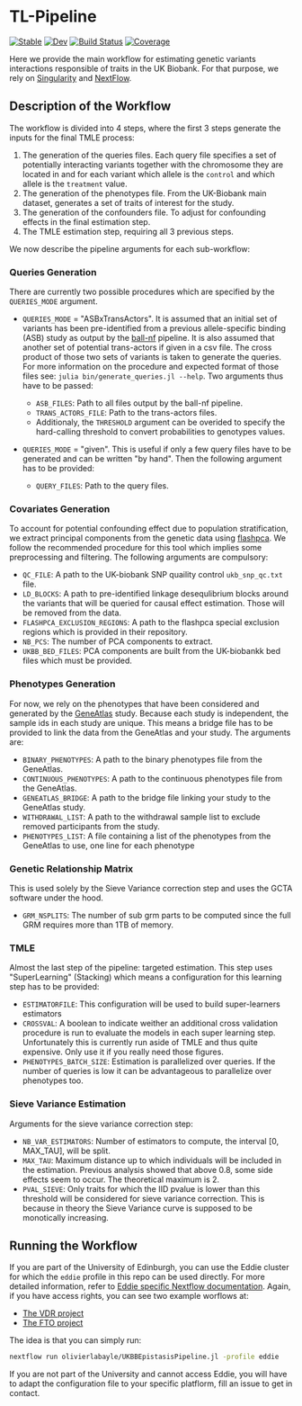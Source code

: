 # TL-Pipeline

[![Stable](https://img.shields.io/badge/docs-stable-blue.svg)](https://olivierlabayle.github.io/UKBBEpistasisPipeline.jl/stable)
[![Dev](https://img.shields.io/badge/docs-dev-blue.svg)](https://olivierlabayle.github.io/UKBBEpistasisPipeline.jl/dev)
[![Build Status](https://github.com/olivierlabayle/UKBBEpistasisPipeline.jl/workflows/CI/badge.svg)](https://github.com/olivierlabayle/UKBBEpistasisPipeline.jl/actions)
[![Coverage](https://codecov.io/gh/olivierlabayle/UKBBEpistasisPipeline.jl/branch/master/graph/badge.svg)](https://codecov.io/gh/olivierlabayle/UKBBEpistasisPipeline.jl)

Here we provide the main workflow for estimating genetic variants interactions responsible of traits in the UK Biobank. For that purpose, we rely on [Singularity](https://sylabs.io/guides/3.0/user-guide/quick_start.html) and [NextFlow](https://www.nextflow.io/).

## Description of the Workflow

The workflow is divided into 4 steps, where the first 3 steps generate the inputs for the final TMLE process: 
1. The generation of the queries files. Each query file specifies a set of potentially interacting variants together with the chromosome they are located in and for each variant which allele is the `control` and which allele is the `treatment` value.
2. The generation of the phenotypes file. From the UK-Biobank main dataset, generates a set of traits of interest for the study.
3. The generation of the confounders file. To adjust for confounding effects in the final estimation step.
4. The TMLE estimation step, requiring all 3 previous steps.

We now describe the pipeline arguments for each sub-workflow:

### Queries Generation

There are currently two possible procedures which are specified by the `QUERIES_MODE` argument.
- `QUERIES_MODE` = "ASBxTransActors". It is assumed that an initial set of variants has been pre-identified from a previous allele-specific binding (ASB) study as output by the [ball-nf](https://git.ecdf.ed.ac.uk/oalmelid/baal-nf) pipeline. It is also assumed that another set of potential trans-actors if given in a csv file. The cross product of those two sets of variants is taken to generate the queries. For more information on the procedure and expected format of those files see: `julia bin/generate_queries.jl --help`. Two arguments thus have to be passed:
    - `ASB_FILES`: Path to all files output by the ball-nf pipeline.
    - `TRANS_ACTORS_FILE`: Path to the trans-actors files.
    - Additionaly, the `THRESHOLD` argument can be overided to specify the hard-calling threshold to convert probabilities to genotypes values.

- `QUERIES_MODE` = "given". This is useful if only a few query files have to be generated and can be written "by hand". Then the following argument has to be provided:
    - `QUERY_FILES`: Path to the query files.

### Covariates Generation

To account for potential confounding effect due to population stratification, we extract principal components from the genetic data using [flashpca](https://github.com/gabraham/flashpca). We follow the recommended procedure for this tool which implies some preprocessing and filtering. The following arguments are compulsory:
- `QC_FILE`: A path to the UK-biobank SNP quaility control `ukb_snp_qc.txt` file.
- `LD_BLOCKS`: A path to pre-identified linkage desequlibrium blocks around the variants that will be queried for causal effect estimation. Those will be removed from the data.
- `FLASHPCA_EXCLUSION_REGIONS`: A path to the flashpca special exclusion regions which is provided in their repository.
- `NB_PCS`: The number of PCA components to extract.
- `UKBB_BED_FILES`: PCA components are built from the UK-biobankk bed files which must be provided.

### Phenotypes Generation

For now, we rely on the phenotypes that have been considered and generated by the [GeneAtlas](http://geneatlas.roslin.ed.ac.uk/) study. Because each study is independent, the sample ids in each study are unique. This means a bridge file has to be provided to link the data from the GeneAtlas and your study. The arguments are:
- `BINARY_PHENOTYPES`: A path to the binary phenotypes file from the GeneAtlas.
- `CONTINUOUS_PHENOTYPES`: A path to the continuous phenotypes file from the GeneAtlas.
- `GENEATLAS_BRIDGE`: A path to the bridge file linking your study to the GeneAtlas study.
- `WITHDRAWAL_LIST`: A path to the withdrawal sample list to exclude removed participants from the study.
- `PHENOTYPES_LIST`: A file containing a list of the phenotypes from the GeneAtlas to use, one line for each phenotype

### Genetic Relationship Matrix

This is used solely by the Sieve Variance correction step and uses the GCTA software under the hood.

- `GRM_NSPLITS`: The number of sub grm parts to be computed since the full GRM requires more than 1TB of memory.
### TMLE

Almost the last step of the pipeline: targeted estimation. This step uses "SuperLearning" (Stacking) which means a configuration for this learning step has to be provided:

- `ESTIMATORFILE`: This configuration will be used to build super-learners estimators
- `CROSSVAL`: A boolean to indicate weither an additional cross validation procedure is run to evaluate the models in each super learning step. Unfortunately this is currently run aside of TMLE and thus quite expensive. Only use it if you really need those figures.
- `PHENOTYPES_BATCH_SIZE`: Estimation is parallelized over queries. If the number of queries is low it can be advantageous to parallelize over phenotypes too.


### Sieve Variance Estimation

Arguments for the sieve variance correction step:

- `NB_VAR_ESTIMATORS`: Number of estimators to compute, the interval [0, MAX_TAU], will be split.
- `MAX_TAU`: Maximum distance up to which individuals will be included in the estimation. Previous analysis showed that above 0.8, some side effects seem to occur. The theoretical maximum is 2.
- `PVAL_SIEVE`: Only traits for which the IID pvalue is lower than this threshold will be considered 
for sieve variance correction. This is because in theory the Sieve Variance curve is supposed to be monotically increasing.

## Running the Workflow

If you are part of the University of Edinburgh, you can use the Eddie cluster for which the `eddie` profile in this repo can be used directly. For more detailed information, refer to [Eddie specific Nextflow documentation](https://www.wiki.ed.ac.uk/display/ResearchServices/Bioinformatics). Again, if you have access rights, you can see two example worflows at:
-   [The VDR project](https://git.ecdf.ed.ac.uk/tfomics/vdr)
-   [The FTO project](https://git.ecdf.ed.ac.uk/tfomics/uk-biobank/tmle-rs1421085)

The idea is that you can simply run:

```bash
nextflow run olivierlabayle/UKBBEpistasisPipeline.jl -profile eddie
```

If you are not part of the University and cannot access Eddie, you will have to adapt the configuration file to your specific platflorm, fill an issue to get in contact.
